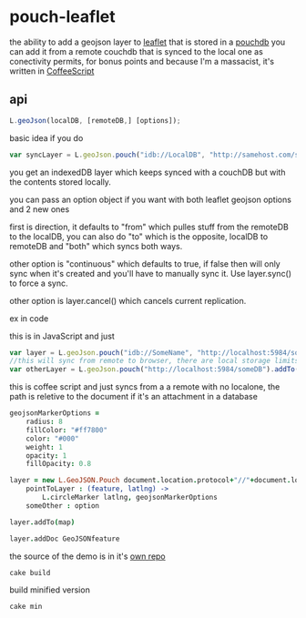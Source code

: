 pouch-leaflet
===
the ability to add a geojson layer to [leaflet](http://leafletjs.com/) that is stored in a [pouchdb](http://pouchdb.com/) you can add it from a remote couchdb that is synced to the local one as conectivity permits, for bonus points and because I'm a massacist, it's written in [CoffeeScript](http://coffeescript.org/)

api
---

```javascript
L.geoJson(localDB, [remoteDB,] [options]);
```


basic idea if you do 

```javascript
var syncLayer = L.geoJson.pouch("idb://LocalDB", "http://samehost.com/someDB").addTo(map)
```
you get an indexedDB layer which keeps synced with a couchDB but with the contents stored locally. 

you can pass an option object if you want with both leaflet geojson options and 2 new ones

first is direction, it defaults to "from" which pulles stuff from the remoteDB to the localDB, you can also do "to" which is the opposite, localDB to remoteDB and "both" which syncs both ways.

other option is "continuous" which defaults to true, if false then will only sync when it's created and you'll have to manually sync it. Use layer.sync() to force a sync.

other option is layer.cancel() which cancels current replication.

ex in code 

this is in JavaScript and just 
```javascript
var layer = L.geoJson.pouch("idb://SomeName", "http://localhost:5984/someDB").addTo(map)
//this will sync from remote to browser, there are local storage limits, you could also just do
var otherLayer = L.geoJson.pouch("http://localhost:5984/someDB").addTo(map)
```
this is coffee script and just syncs from a a remote with no localone, the path is reletive to the document if it's an attachment in a database
```coffeescript
geojsonMarkerOptions = 
    radius: 8
    fillColor: "#ff7800"
    color: "#000"
    weight: 1
    opacity: 1
    fillOpacity: 0.8

layer = new L.GeoJSON.Pouch document.location.protocol+"//"+document.location.host+"/"+document.location.pathname.split("/")[1], 
	pointToLayer : (feature, latlng) ->
        L.circleMarker latlng, geojsonMarkerOptions
    someOther : option

layer.addTo(map)

layer.addDoc GeoJSONfeature
```
the source of the demo is in it's [own repo](https://github.com/calvinmetcalf/leaf-couch)

```bash
cake build
```
build minified version
```bash
cake min
```
